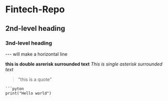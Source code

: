# Fintech-Repo
## 2nd-level heading 


### 3nd-level heading


--- will make a horizontal line 


**this is double asrerisk surrounded text**
*This is single asterisk surrounded text* 
>"this is a quote"

```tilder near the 1 this will start puton code 
```pyton 
print("Hello world")
